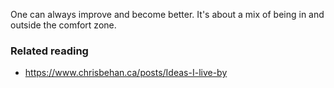 One can always improve and become better. It's about a mix of being in and outside the comfort zone.



### Related reading
- https://www.chrisbehan.ca/posts/Ideas-I-live-by